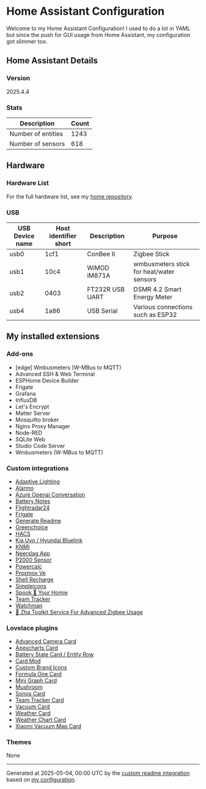 # Home Assistant Configuration

Welcome to my Home Assistant Configuration!
I used to do a lot in YAML but since the push for GUI usage from Home Assistant, my configuration got slimmer too.

## Home Assistant Details

### Version

2025.4.4

### Stats

Description | Count
-- | --
Number of entities | 1243
Number of sensors | 618

## Hardware

### Hardware List

For the full hardware list, see my [home repository](https://github.com/DevSecNinja/home?tab=readme-ov-file#hardware).

### USB

USB Device name | Host identifier short | Description | Purpose
-- | -- | -- | -- |
usb0 | 1cf1 | ConBee II | Zigbee Stick
usb1 | 10c4 | WiMOD iM871A | wmbusmeters stick for heat/water sensors
usb2 | 0403 | FT232R USB UART | DSMR 4.2 Smart Energy Meter
usb4 | 1a86 | USB Serial | Various connections such as ESP32

## My installed extensions

### Add-ons
- [edge] Wmbusmeters (W-MBus to MQTT)
- Advanced SSH & Web Terminal
- ESPHome Device Builder
- Frigate
- Grafana
- InfluxDB
- Let's Encrypt
- Matter Server
- Mosquitto broker
- Nginx Proxy Manager
- Node-RED
- SQLite Web
- Studio Code Server
- Wmbusmeters (W-MBus to MQTT)

### Custom integrations
- [Adaptive Lighting](https://github.com/basnijholt/adaptive-lighting)
- [Alarmo](https://github.com/nielsfaber/alarmo)
- [Azure Openai Conversation](https://github.com/joselcaguilar/azure-openai-ha)
- [Battery Notes](https://github.com/andrew-codechimp/HA-Battery-Notes)
- [Flightradar24](https://github.com/AlexandrErohin/home-assistant-flightradar24)
- [Frigate](https://github.com/blakeblackshear/frigate-hass-integration)
- [Generate Readme](https://github.com/custom-components/readme)
- [Greenchoice](https://github.com/barisdemirdelen/homeassistant-greenchoice)
- [HACS](https://github.com/hacs/integration)
- [Kia Uvo / Hyundai Bluelink](https://github.com/Hyundai-Kia-Connect/kia_uvo)
- [KNMI](https://github.com/golles/ha-knmi)
- [Neerslag App](https://github.com/aex351/home-assistant-neerslag-app)
- [P2000 Sensor](https://github.com/cyberjunky/home-assistant-p2000)
- [Powercalc](https://github.com/bramstroker/homeassistant-powercalc)
- [Proxmox Ve](https://github.com/dougiteixeira/proxmoxve)
- [Shell Recharge](https://github.com/cyberjunky/home-assistant-shell_recharge)
- [Simpleicons](https://github.com/vigonotion/hass-simpleicons)
- [Spook 👻 Your Homie](https://github.com/frenck/spook)
- [Team Tracker](https://github.com/vasqued2/ha-teamtracker)
- [Watchman](https://github.com/dummylabs/thewatchman)
- [🧰 Zha Toolkit   Service For Advanced Zigbee Usage](https://github.com/mdeweerd/zha-toolkit)

### Lovelace plugins
- [Advanced Camera Card](https://github.com/dermotduffy/advanced-camera-card)
- [Apexcharts Card](https://github.com/RomRider/apexcharts-card)
- [Battery State Card / Entity Row](https://github.com/maxwroc/battery-state-card)
- [Card Mod](https://github.com/thomasloven/lovelace-card-mod)
- [Custom Brand Icons](https://github.com/elax46/custom-brand-icons)
- [Formula One Card](https://github.com/marcokreeft87/formulaone-card)
- [Mini Graph Card](https://github.com/kalkih/mini-graph-card)
- [Mushroom](https://github.com/piitaya/lovelace-mushroom)
- [Sonos Card](https://github.com/punxaphil/custom-sonos-card)
- [Team Tracker Card](https://github.com/vasqued2/ha-teamtracker-card)
- [Vacuum Card](https://github.com/denysdovhan/vacuum-card)
- [Weather Card](https://github.com/bramkragten/weather-card)
- [Weather Chart Card](https://github.com/mlamberts78/weather-chart-card)
- [Xiaomi Vacuum Map Card](https://github.com/PiotrMachowski/lovelace-xiaomi-vacuum-map-card)

### Themes
None

***

Generated at 2025-05-04, 00:00 UTC by the [custom readme integration](https://github.com/custom-components/readme) based on [my configuration](templates/README.j2).